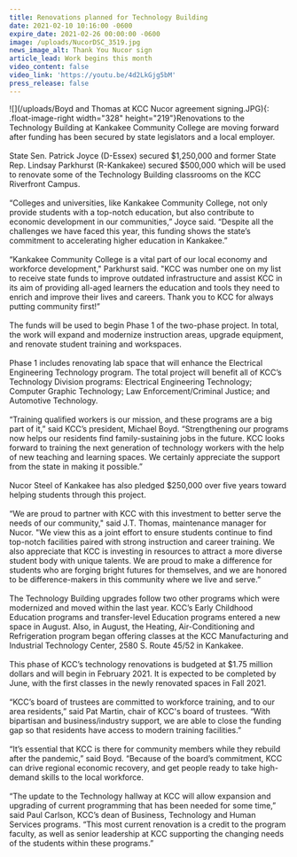 ```yaml
---
title: Renovations planned for Technology Building
date: 2021-02-10 10:16:00 -0600
expire_date: 2021-02-26 00:00:00 -0600
image: /uploads/NucorDSC_3519.jpg
news_image_alt: Thank You Nucor sign
article_lead: Work begins this month
video_content: false
video_link: 'https://youtu.be/4d2LkGjg5bM'
press_release: false
---
```


![](/uploads/Boyd and Thomas at KCC Nucor agreement signing.JPG){: .float-image-right width="328" height="219"}Renovations to the Technology Building at Kankakee Community College are moving forward after funding has been secured by state legislators and a local employer.<br><br>State Sen. Patrick Joyce (D-Essex) secured $1,250,000 and former State Rep. Lindsay Parkhurst (R-Kankakee) secured $500,000 which will be used to renovate some of the Technology Building classrooms on the KCC Riverfront Campus.&nbsp;<br><br>“Colleges and universities, like Kankakee Community College, not only provide students with a top-notch education, but also contribute to economic development in our communities,” Joyce said. “Despite all the challenges we have faced this year, this funding shows the state’s commitment to accelerating higher education in Kankakee.”<br><br>“Kankakee Community College is a vital part of our local economy and workforce development," Parkhurst said. "KCC was number one on my list to receive state funds to improve outdated infrastructure and assist KCC in its aim of providing all-aged learners the education and tools they need to enrich and improve their lives and careers. Thank you to KCC for always putting community first\!”<br><br>The funds will be used to begin Phase 1 of the two-phase project. In total, the work will expand and modernize instruction areas, upgrade equipment, and renovate student training and workspaces.<br><br>Phase 1 includes renovating lab space that will enhance the Electrical Engineering Technology program. The total project will benefit all of KCC’s Technology Division programs: Electrical Engineering Technology; Computer Graphic Technology; Law Enforcement/Criminal Justice; and Automotive Technology.&nbsp;<br><br>“Training qualified workers is our mission, and these programs are a big part of it,” said KCC’s president, Michael Boyd. “Strengthening our programs now helps our residents find family-sustaining jobs in the future. KCC looks forward to training the next generation of technology workers with the help of new teaching and learning spaces. We certainly appreciate the support from the state in making it possible.”<br><br>Nucor Steel of Kankakee has also pledged $250,000 over five years toward helping students through this project.&nbsp;<br><br>“We are proud to partner with KCC with this investment to better serve the needs of our community," said J.T. Thomas, maintenance manager for Nucor. "We view this as a joint effort to ensure students continue to find top-notch facilities paired with strong instruction and career training. We also appreciate that KCC is investing in resources to attract a more diverse student body with unique talents. We are proud to make a difference for students who are forging bright futures for themselves, and we are honored to be difference-makers in this community where we live and serve.”<br><br>The Technology Building upgrades follow two other programs which were modernized and moved within the last year. KCC’s Early Childhood Education programs and transfer-level Education programs entered a new space in August. Also, in August, the Heating, Air-Conditioning and Refrigeration program began offering classes at the KCC Manufacturing and Industrial Technology Center, 2580 S. Route 45/52 in Kankakee.<br><br>This phase of KCC’s technology renovations is budgeted at $1.75 million dollars and will begin in February 2021. It is expected to be completed by June, with the first classes in the newly renovated spaces in Fall 2021.&nbsp;<br><br>“KCC’s board of trustees are committed to workforce training, and to our area residents,” said Pat Martin, chair of KCC's board of trustees. “With bipartisan and business/industry support, we are able to close the funding gap so that residents have access to modern training facilities.”<br><br>“It’s essential that KCC is there for community members while they rebuild after the pandemic,” said Boyd. “Because of the board’s commitment, KCC can drive regional economic recovery, and get people ready to take high-demand skills to the local workforce.<br><br>“The update to the Technology hallway at KCC will allow expansion and upgrading of current programming that has been needed for some time,” said Paul Carlson, KCC’s dean of Business, Technology and Human Services programs. “This most current renovation is a credit to the program faculty, as well as senior leadership at KCC supporting the changing needs of the students within these programs.”
